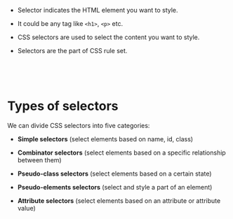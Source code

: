 - Selector indicates the HTML element you want to style.

* It could be any tag like `<h1>`, `<p>` etc.

- CSS selectors are used to select the content you want to style.

- Selectors are the part of CSS rule set.

&nbsp;

&nbsp;

# Types of selectors

We can divide CSS selectors into five categories:

- **Simple selectors** (select elements based on name, id, class)

- **Combinator selectors** (select elements based on a specific relationship between them)
- **Pseudo-class selectors** (select elements based on a certain state)
- **Pseudo-elements selectors** (select and style a part of an element)

* **Attribute selectors** (select elements based on an attribute or attribute value)

&nbsp;

&nbsp;
